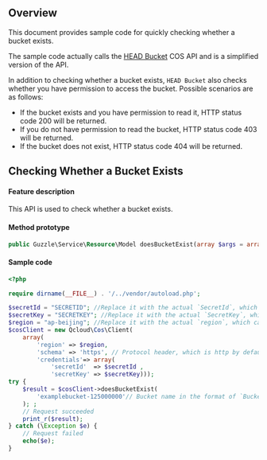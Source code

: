 ## Overview

This document provides sample code for quickly checking whether a bucket exists.

The sample code actually calls the [HEAD Bucket](https://intl.cloud.tencent.com/document/product/436/7735) COS API and is a simplified version of the API.

In addition to checking whether a bucket exists, `HEAD Bucket` also checks whether you have permission to access the bucket. Possible scenarios are as follows:

- If the bucket exists and you have permission to read it, HTTP status code 200 will be returned.
- If you do not have permission to read the bucket, HTTP status code 403 will be returned.
- If the bucket does not exist, HTTP status code 404 will be returned.


## Checking Whether a Bucket Exists

#### Feature description

This API is used to check whether a bucket exists.

#### Method prototype

```php
public Guzzle\Service\Resource\Model doesBucketExist(array $args = array());
```

#### Sample code

[//]: # ".cssg-snippet-object-exist"

```php
<?php

require dirname(__FILE__) . '/../vendor/autoload.php';

$secretId = "SECRETID"; //Replace it with the actual `SecretId`, which can be viewed and managed in the CAM console at https://console.cloud.tencent.com/cam/capi
$secretKey = "SECRETKEY"; //Replace it with the actual `SecretKey`, which can be viewed and managed in the CAM console at https://console.cloud.tencent.com/cam/capi
$region = "ap-beijing"; //Replace it with the actual `region`, which can be viewed in the console at https://console.cloud.tencent.com/cos5/bucket
$cosClient = new Qcloud\Cos\Client(
    array(
        'region' => $region,
        'schema' => 'https', // Protocol header, which is http by default
        'credentials'=> array(
            'secretId'  => $secretId ,
            'secretKey' => $secretKey)));
try {
    $result = $cosClient->doesBucketExist(
        'examplebucket-125000000'// Bucket name in the format of `BucketName-APPID`, which can be viewed in the COS console at https://console.cloud.tencent.com/cos5/bucket
    ); ;
    // Request succeeded
    print_r($result);
} catch (\Exception $e) {
    // Request failed
    echo($e);
}
```
